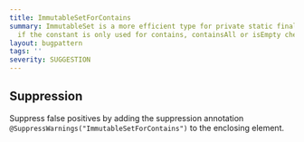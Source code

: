 ```yaml
---
title: ImmutableSetForContains
summary: ImmutableSet is a more efficient type for private static final constants
  if the constant is only used for contains, containsAll or isEmpty checks.
layout: bugpattern
tags: ''
severity: SUGGESTION
---
```


<!--
*** AUTO-GENERATED, DO NOT MODIFY ***
To make changes, edit the @BugPattern annotation or the explanation in docs/bugpattern.
-->



## Suppression
Suppress false positives by adding the suppression annotation `@SuppressWarnings("ImmutableSetForContains")` to the enclosing element.
